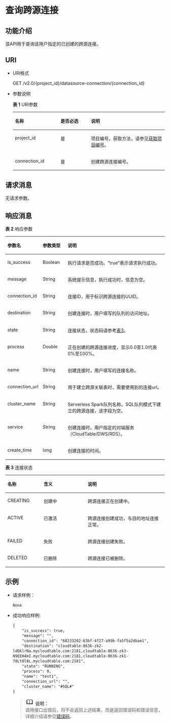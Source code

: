 # 查询跨源连接<a name="dli_02_0145"></a>

## 功能介绍<a name="section13287428103611"></a>

该API用于查询该用户指定的已创建的跨源连接。

## URI<a name="section52924285361"></a>

-   URI格式

    GET /v2.0/\{project\_id\}/datasource-connection/\{connection\_id\}

-   参数说明

    **表 1**  URI参数

    <a name="table18299172853614"></a>
    <table><thead align="left"><tr id="row947592853614"><th class="cellrowborder" valign="top" width="30%" id="mcps1.2.4.1.1"><p id="p1347513282368"><a name="p1347513282368"></a><a name="p1347513282368"></a>名称</p>
    </th>
    <th class="cellrowborder" valign="top" width="20%" id="mcps1.2.4.1.2"><p id="p74757287366"><a name="p74757287366"></a><a name="p74757287366"></a>是否必选</p>
    </th>
    <th class="cellrowborder" valign="top" width="50%" id="mcps1.2.4.1.3"><p id="p1475182833610"><a name="p1475182833610"></a><a name="p1475182833610"></a>说明</p>
    </th>
    </tr>
    </thead>
    <tbody><tr id="row16475152833619"><td class="cellrowborder" valign="top" width="30%" headers="mcps1.2.4.1.1 "><p id="p1547552803615"><a name="p1547552803615"></a><a name="p1547552803615"></a>project_id</p>
    </td>
    <td class="cellrowborder" valign="top" width="20%" headers="mcps1.2.4.1.2 "><p id="p19475828123613"><a name="p19475828123613"></a><a name="p19475828123613"></a>是</p>
    </td>
    <td class="cellrowborder" valign="top" width="50%" headers="mcps1.2.4.1.3 "><p id="p134756284367"><a name="p134756284367"></a><a name="p134756284367"></a>项目编号。获取方法，请参见<a href="获取项目编号.md">获取项目编号</a>。</p>
    </td>
    </tr>
    <tr id="row16535918171816"><td class="cellrowborder" valign="top" width="30%" headers="mcps1.2.4.1.1 "><p id="p84192317188"><a name="p84192317188"></a><a name="p84192317188"></a>connection_id</p>
    </td>
    <td class="cellrowborder" valign="top" width="20%" headers="mcps1.2.4.1.2 "><p id="p1941914313180"><a name="p1941914313180"></a><a name="p1941914313180"></a>是</p>
    </td>
    <td class="cellrowborder" valign="top" width="50%" headers="mcps1.2.4.1.3 "><p id="p94197315183"><a name="p94197315183"></a><a name="p94197315183"></a>创建跨源连接编号。</p>
    </td>
    </tr>
    </tbody>
    </table>


## 请求消息<a name="section1831452873613"></a>

无请求参数。

## 响应消息<a name="section134515287360"></a>

**表 2**  响应参数

<a name="table8348112818368"></a>
<table><thead align="left"><tr id="row11478132863610"><th class="cellrowborder" valign="top" width="20.14%" id="mcps1.2.4.1.1"><p id="p04782028173616"><a name="p04782028173616"></a><a name="p04782028173616"></a>参数名</p>
</th>
<th class="cellrowborder" valign="top" width="15.870000000000001%" id="mcps1.2.4.1.2"><p id="p34781128193612"><a name="p34781128193612"></a><a name="p34781128193612"></a>参数类型</p>
</th>
<th class="cellrowborder" valign="top" width="63.99%" id="mcps1.2.4.1.3"><p id="p1347917286364"><a name="p1347917286364"></a><a name="p1347917286364"></a>说明</p>
</th>
</tr>
</thead>
<tbody><tr id="row18479182813362"><td class="cellrowborder" valign="top" width="20.14%" headers="mcps1.2.4.1.1 "><p id="p3887202462117"><a name="p3887202462117"></a><a name="p3887202462117"></a>is_success</p>
</td>
<td class="cellrowborder" valign="top" width="15.870000000000001%" headers="mcps1.2.4.1.2 "><p id="p1888762420218"><a name="p1888762420218"></a><a name="p1888762420218"></a>Boolean</p>
</td>
<td class="cellrowborder" valign="top" width="63.99%" headers="mcps1.2.4.1.3 "><p id="p15887824122119"><a name="p15887824122119"></a><a name="p15887824122119"></a>执行请求是否成功。“true”表示请求执行成功。</p>
</td>
</tr>
<tr id="row1588462431911"><td class="cellrowborder" valign="top" width="20.14%" headers="mcps1.2.4.1.1 "><p id="p1887924172113"><a name="p1887924172113"></a><a name="p1887924172113"></a>message</p>
</td>
<td class="cellrowborder" valign="top" width="15.870000000000001%" headers="mcps1.2.4.1.2 "><p id="p19887624142119"><a name="p19887624142119"></a><a name="p19887624142119"></a>String</p>
</td>
<td class="cellrowborder" valign="top" width="63.99%" headers="mcps1.2.4.1.3 "><p id="p1488772410218"><a name="p1488772410218"></a><a name="p1488772410218"></a>系统提示信息，执行成功时，信息为空。</p>
</td>
</tr>
<tr id="row11325133161917"><td class="cellrowborder" valign="top" width="20.14%" headers="mcps1.2.4.1.1 "><p id="p13887724132113"><a name="p13887724132113"></a><a name="p13887724132113"></a>connection_id</p>
</td>
<td class="cellrowborder" valign="top" width="15.870000000000001%" headers="mcps1.2.4.1.2 "><p id="p128873240215"><a name="p128873240215"></a><a name="p128873240215"></a>String</p>
</td>
<td class="cellrowborder" valign="top" width="63.99%" headers="mcps1.2.4.1.3 "><p id="p4887324102110"><a name="p4887324102110"></a><a name="p4887324102110"></a>连接ID，用于标识跨源连接的UUID。</p>
</td>
</tr>
<tr id="row63251433191917"><td class="cellrowborder" valign="top" width="20.14%" headers="mcps1.2.4.1.1 "><p id="p1288762412112"><a name="p1288762412112"></a><a name="p1288762412112"></a>destination</p>
</td>
<td class="cellrowborder" valign="top" width="15.870000000000001%" headers="mcps1.2.4.1.2 "><p id="p178876242210"><a name="p178876242210"></a><a name="p178876242210"></a>String</p>
</td>
<td class="cellrowborder" valign="top" width="63.99%" headers="mcps1.2.4.1.3 "><p id="p12887172419215"><a name="p12887172419215"></a><a name="p12887172419215"></a>创建连接时，用户填写的队列的访问地址。</p>
</td>
</tr>
<tr id="row19638124013193"><td class="cellrowborder" valign="top" width="20.14%" headers="mcps1.2.4.1.1 "><p id="p18876241211"><a name="p18876241211"></a><a name="p18876241211"></a>state</p>
</td>
<td class="cellrowborder" valign="top" width="15.870000000000001%" headers="mcps1.2.4.1.2 "><p id="p138871024112112"><a name="p138871024112112"></a><a name="p138871024112112"></a>String</p>
</td>
<td class="cellrowborder" valign="top" width="63.99%" headers="mcps1.2.4.1.3 "><p id="p178871249217"><a name="p178871249217"></a><a name="p178871249217"></a>连接状态，状态码请参考<a href="#table13946174752513">表3</a>。</p>
</td>
</tr>
<tr id="row1063934091916"><td class="cellrowborder" valign="top" width="20.14%" headers="mcps1.2.4.1.1 "><p id="p1388762412116"><a name="p1388762412116"></a><a name="p1388762412116"></a>process</p>
</td>
<td class="cellrowborder" valign="top" width="15.870000000000001%" headers="mcps1.2.4.1.2 "><p id="p1288762412113"><a name="p1288762412113"></a><a name="p1288762412113"></a>Double</p>
</td>
<td class="cellrowborder" valign="top" width="63.99%" headers="mcps1.2.4.1.3 "><p id="p198879247214"><a name="p198879247214"></a><a name="p198879247214"></a>正在创建的跨源连接进度，显示0.0至1.0代表0%至100%。</p>
</td>
</tr>
<tr id="row763912402193"><td class="cellrowborder" valign="top" width="20.14%" headers="mcps1.2.4.1.1 "><p id="p1588772472117"><a name="p1588772472117"></a><a name="p1588772472117"></a>name</p>
</td>
<td class="cellrowborder" valign="top" width="15.870000000000001%" headers="mcps1.2.4.1.2 "><p id="p1088715246216"><a name="p1088715246216"></a><a name="p1088715246216"></a>String</p>
</td>
<td class="cellrowborder" valign="top" width="63.99%" headers="mcps1.2.4.1.3 "><p id="p12887132482113"><a name="p12887132482113"></a><a name="p12887132482113"></a>创建连接时，用户填写的连接名称。</p>
</td>
</tr>
<tr id="row19639104016191"><td class="cellrowborder" valign="top" width="20.14%" headers="mcps1.2.4.1.1 "><p id="p2887122462114"><a name="p2887122462114"></a><a name="p2887122462114"></a>connection_url</p>
</td>
<td class="cellrowborder" valign="top" width="15.870000000000001%" headers="mcps1.2.4.1.2 "><p id="p20887824132112"><a name="p20887824132112"></a><a name="p20887824132112"></a>String</p>
</td>
<td class="cellrowborder" valign="top" width="63.99%" headers="mcps1.2.4.1.3 "><p id="p138871824112114"><a name="p138871824112114"></a><a name="p138871824112114"></a>用于建立跨源关联表时，需要使用到的连接url。</p>
</td>
</tr>
<tr id="row1728518373206"><td class="cellrowborder" valign="top" width="20.14%" headers="mcps1.2.4.1.1 "><p id="p18887132417212"><a name="p18887132417212"></a><a name="p18887132417212"></a>cluster_name</p>
</td>
<td class="cellrowborder" valign="top" width="15.870000000000001%" headers="mcps1.2.4.1.2 "><p id="p888712241211"><a name="p888712241211"></a><a name="p888712241211"></a>String</p>
</td>
<td class="cellrowborder" valign="top" width="63.99%" headers="mcps1.2.4.1.3 "><p id="p188712242218"><a name="p188712242218"></a><a name="p188712242218"></a>Serverless Spark队列名称。SQL队列模式下建立的跨源连接，该字段为空。</p>
</td>
</tr>
<tr id="row028593792014"><td class="cellrowborder" valign="top" width="20.14%" headers="mcps1.2.4.1.1 "><p id="p19889224162117"><a name="p19889224162117"></a><a name="p19889224162117"></a>service</p>
</td>
<td class="cellrowborder" valign="top" width="15.870000000000001%" headers="mcps1.2.4.1.2 "><p id="p888915244210"><a name="p888915244210"></a><a name="p888915244210"></a>String</p>
</td>
<td class="cellrowborder" valign="top" width="63.99%" headers="mcps1.2.4.1.3 "><p id="p188891224162115"><a name="p188891224162115"></a><a name="p188891224162115"></a>创建连接时，用户指定的对端服务（CloudTable/DWS/RDS）。</p>
</td>
</tr>
<tr id="row112851837172015"><td class="cellrowborder" valign="top" width="20.14%" headers="mcps1.2.4.1.1 "><p id="p178891324162118"><a name="p178891324162118"></a><a name="p178891324162118"></a>create_time</p>
</td>
<td class="cellrowborder" valign="top" width="15.870000000000001%" headers="mcps1.2.4.1.2 "><p id="p7889162416214"><a name="p7889162416214"></a><a name="p7889162416214"></a>long</p>
</td>
<td class="cellrowborder" valign="top" width="63.99%" headers="mcps1.2.4.1.3 "><p id="p188891524202119"><a name="p188891524202119"></a><a name="p188891524202119"></a>创建连接的时间。</p>
</td>
</tr>
</tbody>
</table>

**表 3**  连接状态

<a name="table13946174752513"></a>
<table><thead align="left"><tr id="row1994634702518"><th class="cellrowborder" valign="top" width="22.672267226722674%" id="mcps1.2.4.1.1"><p id="p4609112117266"><a name="p4609112117266"></a><a name="p4609112117266"></a>名称</p>
</th>
<th class="cellrowborder" valign="top" width="27.662766276627664%" id="mcps1.2.4.1.2"><p id="p146091921172617"><a name="p146091921172617"></a><a name="p146091921172617"></a>含义</p>
</th>
<th class="cellrowborder" valign="top" width="49.66496649664967%" id="mcps1.2.4.1.3"><p id="p7609192132613"><a name="p7609192132613"></a><a name="p7609192132613"></a>说明</p>
</th>
</tr>
</thead>
<tbody><tr id="row20946164712252"><td class="cellrowborder" valign="top" width="22.672267226722674%" headers="mcps1.2.4.1.1 "><p id="p1460915210264"><a name="p1460915210264"></a><a name="p1460915210264"></a>CREATING</p>
</td>
<td class="cellrowborder" valign="top" width="27.662766276627664%" headers="mcps1.2.4.1.2 "><p id="p6609112119268"><a name="p6609112119268"></a><a name="p6609112119268"></a>创建中</p>
</td>
<td class="cellrowborder" valign="top" width="49.66496649664967%" headers="mcps1.2.4.1.3 "><p id="p136091821192618"><a name="p136091821192618"></a><a name="p136091821192618"></a>跨源连接正在创建中。</p>
</td>
</tr>
<tr id="row494612478259"><td class="cellrowborder" valign="top" width="22.672267226722674%" headers="mcps1.2.4.1.1 "><p id="p166098217269"><a name="p166098217269"></a><a name="p166098217269"></a>ACTIVE</p>
</td>
<td class="cellrowborder" valign="top" width="27.662766276627664%" headers="mcps1.2.4.1.2 "><p id="p1960902152610"><a name="p1960902152610"></a><a name="p1960902152610"></a>已激活</p>
</td>
<td class="cellrowborder" valign="top" width="49.66496649664967%" headers="mcps1.2.4.1.3 "><p id="p17609192112617"><a name="p17609192112617"></a><a name="p17609192112617"></a>跨源连接创建成功，与目的地址连接正常。</p>
</td>
</tr>
<tr id="row1294694782513"><td class="cellrowborder" valign="top" width="22.672267226722674%" headers="mcps1.2.4.1.1 "><p id="p160952172619"><a name="p160952172619"></a><a name="p160952172619"></a>FAILED</p>
</td>
<td class="cellrowborder" valign="top" width="27.662766276627664%" headers="mcps1.2.4.1.2 "><p id="p16096213265"><a name="p16096213265"></a><a name="p16096213265"></a>失败</p>
</td>
<td class="cellrowborder" valign="top" width="49.66496649664967%" headers="mcps1.2.4.1.3 "><p id="p1660911214266"><a name="p1660911214266"></a><a name="p1660911214266"></a>跨源连接创建失败。</p>
</td>
</tr>
<tr id="row96311757265"><td class="cellrowborder" valign="top" width="22.672267226722674%" headers="mcps1.2.4.1.1 "><p id="p360916218264"><a name="p360916218264"></a><a name="p360916218264"></a>DELETED</p>
</td>
<td class="cellrowborder" valign="top" width="27.662766276627664%" headers="mcps1.2.4.1.2 "><p id="p1160992115262"><a name="p1160992115262"></a><a name="p1160992115262"></a>已删除</p>
</td>
<td class="cellrowborder" valign="top" width="49.66496649664967%" headers="mcps1.2.4.1.3 "><p id="p1860952119268"><a name="p1860952119268"></a><a name="p1860952119268"></a>跨源连接已被删除。</p>
</td>
</tr>
</tbody>
</table>

## 示例<a name="section910624615450"></a>

-   请求样例：

    ```
    None
    ```


-   成功响应样例:

    ```
    {
        "is_success": true,
        "message": "",
        "connection_id": "68233202-63bf-4f27-a99b-fa5f5a2dbae1",
        "destination": "cloudtable-8636-zk2-ldQklrNa.mycloudtable.com:2181,cloudtable-8636-zk3-N9EEH4mI.mycloudtable.com:2181,cloudtable-8636-zk1-78Lt0l8L.mycloudtable.com:2181",
        "state": "RUNNING",
        "process": 0,
        "name": "test1",
        "connection_url": "",
        "cluster_name": "#SQL#"
    }
    ```

    >![](public_sys-resources/icon-note.gif) **说明：**   
    >调用接口出错后，将不会返回上述结果，而是返回错误码和错误信息，详细介绍请参见[错误码](错误码.md)。  



